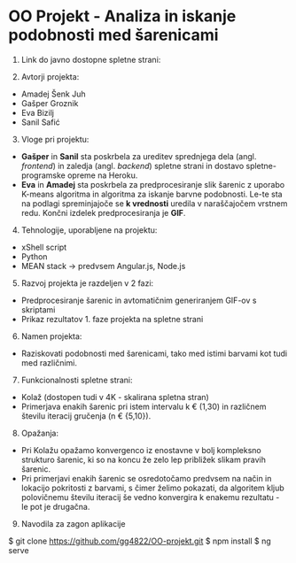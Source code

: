# OO Projekt - Analiza in iskanje podobnosti med šarenicami

1. Link do javno dostopne spletne strani:

2. Avtorji projekta:
- Amadej Šenk Juh 
- Gašper Groznik
- Eva Bizilj
- Sanil Safić

3. Vloge pri projektu:
- **Gašper** in **Sanil** sta poskrbela za ureditev sprednjega dela (angl. *frontend*) in zaledja (angl. *backend*) spletne strani in dostavo spletne-programske opreme na Heroku.
- **Eva** in **Amadej** sta poskrbela za predprocesiranje slik šarenic z uporabo K-means algoritma in algoritma za iskanje barvne podobnosti. Le-te sta na podlagi spreminjajoče se **k vrednosti**  uredila v naraščajočem vrstnem redu. Končni izdelek predprocesiranja je **GIF**.

4. Tehnologije, uporabljene na projektu:
- xShell script
- Python 
- MEAN stack -> predvsem Angular.js, Node.js

5. Razvoj projekta je razdeljen v 2 fazi:
- Predprocesiranje šarenic in avtomatičnim generiranjem GIF-ov s skriptami
- Prikaz rezultatov 1. faze projekta na spletne strani 

6. Namen projekta:
- Raziskovati podobnosti med šarenicami, tako med istimi barvami kot tudi med različnimi.

7. Funkcionalnosti spletne strani:
- Kolaž (dostopen tudi v 4K - skalirana spletna stran)
- Primerjava enakih šarenic pri istem intervalu k € (1,30) in različnem številu iteracij gručenja (n € {5,10}).

8. Opažanja:

- Pri Kolažu opažamo konvergenco iz enostavne v bolj kompleksno strukturo šarenic, ki so na koncu že zelo lep približek slikam pravih šarenic.
- Pri primerjavi enakih šarenic se osredotočamo predvsem na način in lokacijo pokritosti z barvami, s čimer želimo pokazati, da algoritem kljub polovičnemu številu iteracij še vedno konvergira k enakemu rezultatu - le pot je drugačna.

9. Navodila za zagon aplikacije

$ git clone https://github.com/gg4822/OO-projekt.git
$ npm install
$ ng serve
